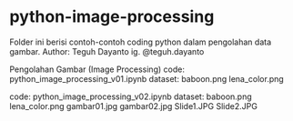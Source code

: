 # python-image-processing

Folder ini berisi contoh-contoh coding python dalam pengolahan data gambar.
Author: Teguh Dayanto
        ig. @teguh.dayanto

Pengolahan Gambar (Image Processing)
code: python_image_processing_v01.ipynb
dataset: baboon.png
         lena_color.png

code: python_image_processing_v02.ipynb
dataset: baboon.png
         lena_color.png
         gambar01.jpg
         gambar02.jpg
         Slide1.JPG
         Slide2.JPG
